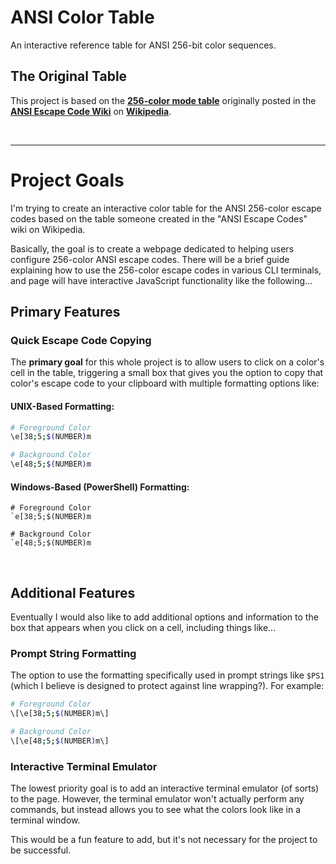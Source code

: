 # ANSI Color Table

An interactive reference table for ANSI 256-bit color sequences.

## The Original Table

This project is based on the __[256-color mode table](https://en.wikipedia.org/wiki/ANSI_escape_code#:~:text=Select%20background%20color-,256%2Dcolor,-mode%20%E2%80%94%20foreground%3A%20ESC)__ originally posted in the __[ANSI Escape Code Wiki](https://en.wikipedia.org/w/index.php?title=ANSI_escape_code&oldid=1143439661)__ on __[Wikipedia](https://wikipedia.org/)__.
<!-- 
<iframe id="original-table"
    title="256-Color Table (Wikipedia)"
	name="original-table"
    width="100%" height="auto"
    src="https://en.wikipedia.org/wiki/User:RJoubert93/color-table">
</iframe>
/-->


<br />

---

# Project Goals

I'm trying to create an interactive color table for the ANSI 256-color escape codes based on the table someone created in the "ANSI Escape Codes" wiki on Wikipedia.

Basically, the goal is to create a webpage dedicated to helping users configure 256-color ANSI escape codes. There will be a brief guide explaining how to use the 256-color escape codes in various CLI terminals, and page will have interactive JavaScript functionality like the following...


## Primary Features
### Quick Escape Code Copying
The __primary goal__ for this whole project is to allow users to click on a color's cell in the table, triggering a small box that gives you the option to copy that color's escape code to your clipboard with multiple formatting options like:

#### UNIX-Based Formatting: 
```bash
# Foreground Color
\e[38;5;$(NUMBER)m

# Background Color
\e[48;5;$(NUMBER)m
```

#### Windows-Based (PowerShell) Formatting:
```pwsh
# Foreground Color
`e[38;5;$(NUMBER)m

# Background Color
`e[48;5;$(NUMBER)m
```

<br />

## Additional Features

Eventually I would also like to add additional options and information to the box that appears when you click on a cell, including things like...

### Prompt String Formatting
The option to use the formatting specifically used in prompt strings like `$PS1` (which I believe is designed to protect against line wrapping?). For example:
```bash
# Foreground Color
\[\e[38;5;$(NUMBER)m\]

# Background Color
\[\e[48;5;$(NUMBER)m\]
```

### Interactive Terminal Emulator
The lowest priority goal is to add an interactive terminal emulator (of sorts) to the page. However, the terminal emulator won't actually perform any commands, but instead allows you to see what the colors look like in a terminal window.

This would be a fun feature to add, but it's not necessary for the project to be successful.